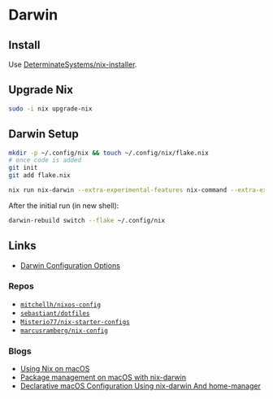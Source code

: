 # Darwin

## Install

Use [DeterminateSystems/nix-installer](https://github.com/DeterminateSystems/nix-installer).

## Upgrade Nix

```sh
sudo -i nix upgrade-nix
```

## Darwin Setup

```sh
mkdir -p ~/.config/nix && touch ~/.config/nix/flake.nix
# once code is added
git init
git add flake.nix

nix run nix-darwin --extra-experimental-features nix-command --extra-experimental-features flakes -- switch --flake ~/.config/nix
```

After the initial run (in new shell):

```sh
darwin-rebuild switch --flake ~/.config/nix
```

## Links

* [Darwin Configuration Options](https://daiderd.com/nix-darwin/manual/index.html)

### Repos

* [`mitchellh/nixos-config`](https://github.com/mitchellh/nixos-config)
* [`sebastiant/dotfiles`](https://github.com/sebastiant/dotfiles)
* [`Misterio77/nix-starter-configs`](https://github.com/Misterio77/nix-starter-configs)
* [`marcusramberg/nix-config`](https://github.com/marcusramberg/nix-config)

### Blogs

* [Using Nix on macOS](https://checkoway.net/musings/nix/)
* [Package management on macOS with nix-darwin](https://davi.sh/blog/2024/01/nix-darwin/)
* [Declarative macOS Configuration Using nix-darwin And home-manager](https://xyno.space/post/nix-darwin-introduction)